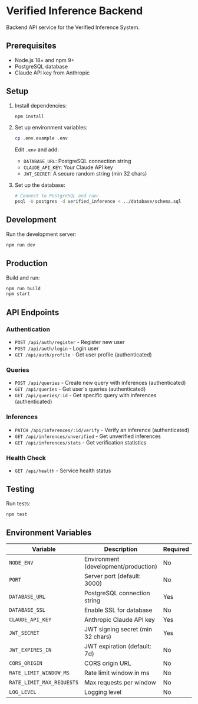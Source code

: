 # Verified Inference Backend

Backend API service for the Verified Inference System.

## Prerequisites

- Node.js 18+ and npm 9+
- PostgreSQL database
- Claude API key from Anthropic

## Setup

1. Install dependencies:
   ```bash
   npm install
   ```

2. Set up environment variables:
   ```bash
   cp .env.example .env
   ```
   
   Edit `.env` and add:
   - `DATABASE_URL`: PostgreSQL connection string
   - `CLAUDE_API_KEY`: Your Claude API key
   - `JWT_SECRET`: A secure random string (min 32 chars)

3. Set up the database:
   ```bash
   # Connect to PostgreSQL and run:
   psql -U postgres -d verified_inference < ../database/schema.sql
   ```

## Development

Run the development server:
```bash
npm run dev
```

## Production

Build and run:
```bash
npm run build
npm start
```

## API Endpoints

### Authentication
- `POST /api/auth/register` - Register new user
- `POST /api/auth/login` - Login user
- `GET /api/auth/profile` - Get user profile (authenticated)

### Queries
- `POST /api/queries` - Create new query with inferences (authenticated)
- `GET /api/queries` - Get user's queries (authenticated)
- `GET /api/queries/:id` - Get specific query with inferences (authenticated)

### Inferences
- `PATCH /api/inferences/:id/verify` - Verify an inference (authenticated)
- `GET /api/inferences/unverified` - Get unverified inferences
- `GET /api/inferences/stats` - Get verification statistics

### Health Check
- `GET /api/health` - Service health status

## Testing

Run tests:
```bash
npm test
```

## Environment Variables

| Variable | Description | Required |
|----------|-------------|----------|
| `NODE_ENV` | Environment (development/production) | No |
| `PORT` | Server port (default: 3000) | No |
| `DATABASE_URL` | PostgreSQL connection string | Yes |
| `DATABASE_SSL` | Enable SSL for database | No |
| `CLAUDE_API_KEY` | Anthropic Claude API key | Yes |
| `JWT_SECRET` | JWT signing secret (min 32 chars) | Yes |
| `JWT_EXPIRES_IN` | JWT expiration (default: 7d) | No |
| `CORS_ORIGIN` | CORS origin URL | No |
| `RATE_LIMIT_WINDOW_MS` | Rate limit window in ms | No |
| `RATE_LIMIT_MAX_REQUESTS` | Max requests per window | No |
| `LOG_LEVEL` | Logging level | No |